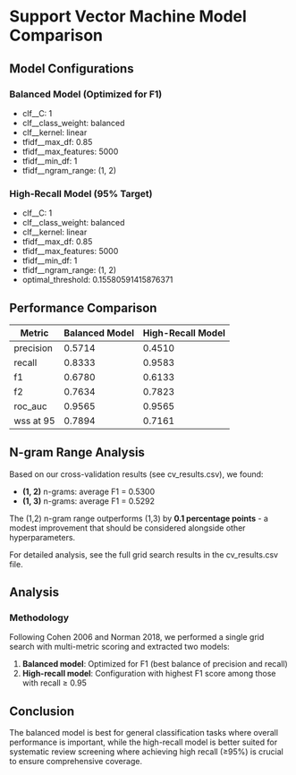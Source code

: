 # Support Vector Machine Model Comparison

## Model Configurations

### Balanced Model (Optimized for F1)
- clf__C: 1
- clf__class_weight: balanced
- clf__kernel: linear
- tfidf__max_df: 0.85
- tfidf__max_features: 5000
- tfidf__min_df: 1
- tfidf__ngram_range: (1, 2)

### High-Recall Model (95% Target)
- clf__C: 1
- clf__class_weight: balanced
- clf__kernel: linear
- tfidf__max_df: 0.85
- tfidf__max_features: 5000
- tfidf__min_df: 1
- tfidf__ngram_range: (1, 2)
- optimal_threshold: 0.15580591415876371

## Performance Comparison

| Metric | Balanced Model | High-Recall Model |
|--------|---------------|-------------------|
| precision | 0.5714 | 0.4510 |
| recall | 0.8333 | 0.9583 |
| f1 | 0.6780 | 0.6133 |
| f2 | 0.7634 | 0.7823 |
| roc_auc | 0.9565 | 0.9565 |
| wss at 95 | 0.7894 | 0.7161 |

## N-gram Range Analysis

Based on our cross-validation results (see cv_results.csv), we found:

- **(1, 2)** n-grams: average F1 = 0.5300
- **(1, 3)** n-grams: average F1 = 0.5292

The (1,2) n-gram range outperforms (1,3) by **0.1 percentage points** - a modest improvement that should be considered alongside other hyperparameters.

For detailed analysis, see the full grid search results in the cv_results.csv file.

## Analysis

### Methodology

Following Cohen 2006 and Norman 2018, we performed a single grid search with multi-metric scoring
and extracted two models:

1. **Balanced model**: Optimized for F1 (best balance of precision and recall)
2. **High-recall model**: Configuration with highest F1 score among those with recall ≥ 0.95

## Conclusion

The balanced model is best for general classification tasks where overall performance is important, while the high-recall model is better suited for systematic review screening where achieving high recall (≥95%) is crucial to ensure comprehensive coverage.
